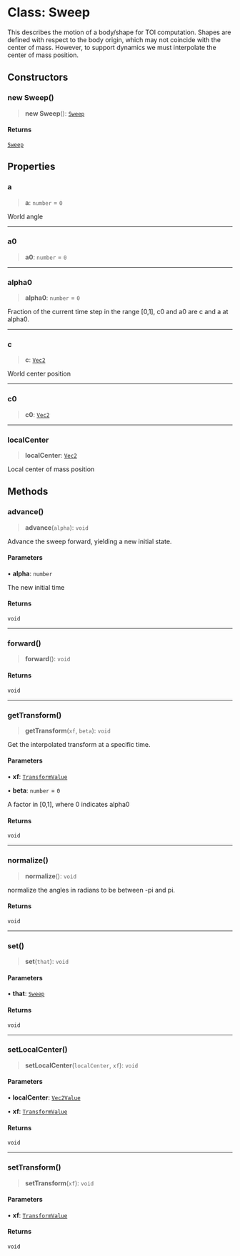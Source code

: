 # Class: Sweep

This describes the motion of a body/shape for TOI computation. Shapes are
defined with respect to the body origin, which may not coincide with the
center of mass. However, to support dynamics we must interpolate the center
of mass position.

## Constructors

### new Sweep()

> **new Sweep**(): [`Sweep`](Sweep)

#### Returns

[`Sweep`](Sweep)

## Properties

### a

> **a**: `number` = `0`

World angle

***

### a0

> **a0**: `number` = `0`

***

### alpha0

> **alpha0**: `number` = `0`

Fraction of the current time step in the range [0,1], c0 and a0 are c and a at alpha0.

***

### c

> **c**: [`Vec2`](Vec2)

World center position

***

### c0

> **c0**: [`Vec2`](Vec2)

***

### localCenter

> **localCenter**: [`Vec2`](Vec2)

Local center of mass position

## Methods

### advance()

> **advance**(`alpha`): `void`

Advance the sweep forward, yielding a new initial state.

#### Parameters

• **alpha**: `number`

The new initial time

#### Returns

`void`

***

### forward()

> **forward**(): `void`

#### Returns

`void`

***

### getTransform()

> **getTransform**(`xf`, `beta`): `void`

Get the interpolated transform at a specific time.

#### Parameters

• **xf**: [`TransformValue`](../type-aliases/TransformValue)

• **beta**: `number` = `0`

A factor in [0,1], where 0 indicates alpha0

#### Returns

`void`

***

### normalize()

> **normalize**(): `void`

normalize the angles in radians to be between -pi and pi.

#### Returns

`void`

***

### set()

> **set**(`that`): `void`

#### Parameters

• **that**: [`Sweep`](Sweep)

#### Returns

`void`

***

### setLocalCenter()

> **setLocalCenter**(`localCenter`, `xf`): `void`

#### Parameters

• **localCenter**: [`Vec2Value`](../interfaces/Vec2Value)

• **xf**: [`TransformValue`](../type-aliases/TransformValue)

#### Returns

`void`

***

### setTransform()

> **setTransform**(`xf`): `void`

#### Parameters

• **xf**: [`TransformValue`](../type-aliases/TransformValue)

#### Returns

`void`
